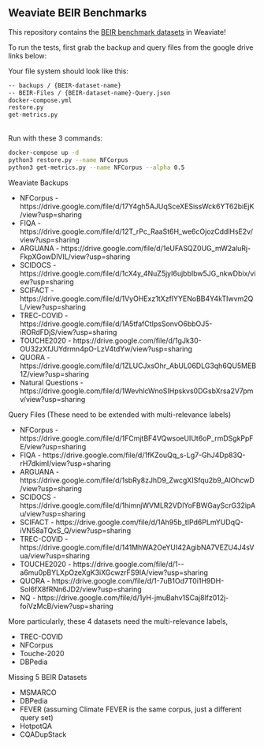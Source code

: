 <h2> Weaviate BEIR Benchmarks </h2>

This repository contains the <a href = "https://arxiv.org/abs/2104.08663">BEIR benchmark datasets</a> in Weaviate!

To run the tests, first grab the backup and query files from the google drive links below:

Your file system should look like this:
```md
-- backups / {BEIR-dataset-name}
-- BEIR-Files / {BEIR-dataset-name}-Query.json
docker-compose.yml
restore.py
get-metrics.py
```
<br />
Run with these 3 commands:

```bash
docker-compose up -d
python3 restore.py --name NFCorpus
python3 get-metrics.py --name NFCorpus --alpha 0.5
```

Weaviate Backups
<ul>
  <li> NFCorpus - https://drive.google.com/file/d/17Y4gh5AJUqSceXESissWck6YT62biEjK/view?usp=sharing </li>
  <li> FIQA - https://drive.google.com/file/d/12T_rPc_RaaSt6H_we6cOjozCddlHsE2v/view?usp=sharing </li>
  <li> ARGUANA - https://drive.google.com/file/d/1eUFASQZ0UG_mW2aluRj-FkpXGowDlVIL/view?usp=sharing </li>
  <li> SCIDOCS - https://drive.google.com/file/d/1cX4y_4NuZ5jyI6ujbbIbw5JG_nkwDbix/view?usp=sharing </li>
  <li> SCIFACT -  https://drive.google.com/file/d/1VyOHExz1tXzfIYYENoBB4Y4kTIwvm2QL/view?usp=sharing </li>
  <li> TREC-COVID - https://drive.google.com/file/d/1A5tfafCtIpsSonvO6bbOJ5-iRORdFDjS/view?usp=sharing</li>
  <li> TOUCHE2020 - https://drive.google.com/file/d/1gJk30-OU32zXfJUYdrmn4pO-LzV4tdYw/view?usp=sharing </li>
  <li> QUORA - https://drive.google.com/file/d/1ZLUCJxsOhr_AbUL06DLG3qh6QU5MEB1Z/view?usp=sharing </li>
  <li> Natural Questions - https://drive.google.com/file/d/1WevhlcWnoSIHpskvs0DGsbXrsa2V7pmv/view?usp=sharing </li>
</ul>

Query Files (These need to be extended with multi-relevance labels)
<ul>
  <li> NFCorpus - https://drive.google.com/file/d/1FCmjtBF4VQwsoeUIUt6oP_rmDSgkPpFE/view?usp=sharing </li>
  <li> FIQA - https://drive.google.com/file/d/1fKZouQq_s-Lg7-GhJ4Dp83Q-rH7dkimI/view?usp=sharing </li>
  <li> ARGUANA - https://drive.google.com/file/d/1sbRy8zJhD9_ZwcgXISfqu2b9_AlOhcwD/view?usp=sharing </li>
  <li> SCIDOCS - https://drive.google.com/file/d/1himnjWVMLR2VDlYoFBWGayScrG32ipAu/view?usp=sharing </li>
  <li> SCIFACT - https://drive.google.com/file/d/1Ah95b_tIPd6PLmYUDqQ-iVN58aTQxS_Q/view?usp=sharing </li>
  <li> TREC-COVID - https://drive.google.com/file/d/141MhWA2OeYUI42AgibNA7VEZU4J4sVua/view?usp=sharing </li>
  <li> TOUCHE2020 - https://drive.google.com/file/d/1--a6mu0pBYLXpOzeXgK3iXGcwzrFS9IA/view?usp=sharing </li>
  <li> QUORA - https://drive.google.com/file/d/1-7uB1Od7T0i1H9DH-SoI6fX8fRNn6JD2/view?usp=sharing </li>
  <li> NQ - https://drive.google.com/file/d/1yH-jmuBahv1SCaj8lfz012j-foiVzMcB/view?usp=sharing </li>
</ul>

More particularly, these 4 datasets need the multi-relevance labels,
- TREC-COVID
- NFCorpus
- Touche-2020
- DBPedia

Missing 5 BEIR Datasets
- MSMARCO
- DBPedia
- FEVER (assuming Climate FEVER is the same corpus, just a different query set)
- HotpotQA
- CQADupStack
